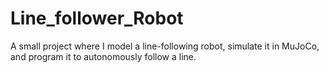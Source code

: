# Line_follower_Robot
A small project where I model a line-following robot, simulate it in MuJoCo, and program it to autonomously follow a line.
